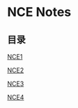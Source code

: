 # **NCE Notes**  
## **目录**

[NCE1](https://github.com/moodHappy/moodHappy.gitHub.io-nce/blob/main/nce1%2FTable%20of%20contents.md)

[NCE2](https://github.com/moodHappy/moodHappy.gitHub.io-nce/blob/main/nce2%2FTable%20of%20contents.md)

[NCE3](https://github.com/moodHappy/moodHappy.gitHub.io-nce/blob/main/nce3%2FTable%20of%20contents.md)

[NCE4](https://github.com/moodHappy/moodHappy.gitHub.io-nce/blob/main/nce2%2FTable%20of%20contents.md)
